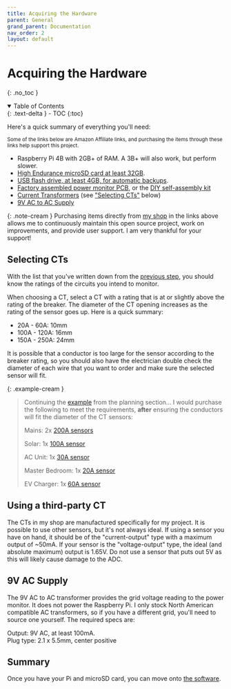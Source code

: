 ```yaml
---
title: Acquiring the Hardware
parent: General
grand_parent: Documentation
nav_order: 2
layout: default
---
```


# Acquiring the Hardware
{: .no_toc }

<details open markdown="block">
<summary>Table of Contents</summary>
{: .text-delta }
- TOC
{:toc}
</details>

Here's a quick summary of everything you'll need:

<small>Some of the links below are Amazon Affiliate links, and purchasing the items through these links help support this project.</small>

* Raspberry Pi 4B with 2GB+ of RAM. A 3B+ will also work, but perform slower.
* [High Endurance microSD card at least 32GB](https://www.amazon.com/dp/B07P14QHB7?&_encoding=UTF8&tag=rpipowermonit-20&linkCode=ur2&linkId=aa270754de6773d1a275beac9fa81413&camp=1789&creative=9325).
* [USB flash drive, at least 4GB, for automatic backups](https://www.amazon.com/SanDisk-Ultra-Flair-128GB-Flash/dp/B015CH1JIW?&_encoding=UTF8&tag=rpipowermonit-20&linkCode=ur2&linkId=e4f1673e6763da76b58cc37cb127195f&camp=1789&creative=9325).
* [Factory assembled power monitor PCB](https://power-monitor.dalbrecht.tech/product/pre-soldered-pcb-v2/), or the [DIY self-assembly kit](https://power-monitor.dalbrecht.tech/product/diy-power-monitor-kit/)
* [Current Transformers](https://power-monitor.dalbrecht.tech/product-category/current-transformers/) (see ["Selecting CTs"](#selecting-cts) below)
* [9V AC to AC Supply](https://power-monitor.dalbrecht.tech/product/9v-ac-transformer-north-america-only/)


{: .note-cream }
Purchasing items directly from [my shop](https://power-monitor.dalbrecht.tech/) in the links above allows me to continuously maintain this open source project, work on improvements, and provide user support. I am very thankful for your support!


## Selecting CTs

With the list that you've written down from the [previous step](./create-your-plan), you should know the ratings of the circuits you intend to monitor.

When choosing a CT, select a CT with a rating that is at or slightly above the rating of the breaker.  The diameter of the CT opening increases as the rating of the sensor goes up. Here is a quick summary:

* 20A - 60A: 10mm
* 100A - 120A: 16mm
* 150A - 250A: 24mm

It is possible that a conductor is too large for the sensor according to the breaker rating, so you should also have the electrician double check the diameter of each wire that you want to order and make sure the selected sensor will fit.


{: .example-cream }
> Continuing the [example]({{site.baseurl}}/docs/general/create-your-plan#planning) from the planning section... I would purchase the following to meet the requirements, **after** ensuring the conductors will fit the diameter of the CT sensors:
> >
> Mains: 2x [200A sensors](https://power-monitor.dalbrecht.tech/product/sct-t24-200a-current-transformer-24mm/)
> >
> Solar: 1x [100A sensor](https://power-monitor.dalbrecht.tech/product/sct-t16-100a-current-transformer-16mm/)
> >
> AC Unit: 1x [30A sensor](https://power-monitor.dalbrecht.tech/product/sct-t10-30a-current-transformer-10mm/)
> >
> Master Bedroom: 1x [20A sensor](https://power-monitor.dalbrecht.tech/product/sct-t10/)
> >
> EV Charger: 1x [60A sensor](https://power-monitor.dalbrecht.tech/product/sct-t10-60a-current-transformer-10mm/)


## Using a third-party CT

The CTs in my shop are manufactured specifically for my project. It is possible to use other sensors, but it's not always ideal.  If using a sensor you have on hand, it should be of the "current-output" type with a maximum output of ~50mA.  If your sensor is the "voltage-output" type, the ideal (and absolute maximum) output is 1.65V.  Do not use a sensor that puts out 5V as this will likely cause damage to the ADC.


## 9V AC Supply

The 9V AC to AC transformer provides the grid voltage reading to the power monitor.  It does not power the Raspberry Pi.  I only stock North American compatible AC transformers, so if you have a different grid, you'll need to source one yourself.  The required specs are:

Output: 9V AC, at least 100mA. <br />
Plug type: 2.1 x 5.5mm, center positive


## Summary

Once you have your Pi and microSD card, you can move onto [the software](./install-the-software).